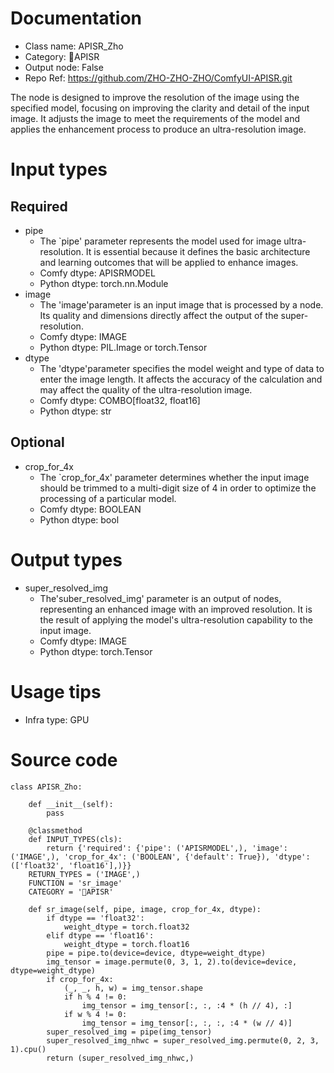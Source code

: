 # Documentation
- Class name: APISR_Zho
- Category: 🔎APISR
- Output node: False
- Repo Ref: https://github.com/ZHO-ZHO-ZHO/ComfyUI-APISR.git

The node is designed to improve the resolution of the image using the specified model, focusing on improving the clarity and detail of the input image. It adjusts the image to meet the requirements of the model and applies the enhancement process to produce an ultra-resolution image.

# Input types
## Required
- pipe
    - The `pipe' parameter represents the model used for image ultra-resolution. It is essential because it defines the basic architecture and learning outcomes that will be applied to enhance images.
    - Comfy dtype: APISRMODEL
    - Python dtype: torch.nn.Module
- image
    - The 'image'parameter is an input image that is processed by a node. Its quality and dimensions directly affect the output of the super-resolution.
    - Comfy dtype: IMAGE
    - Python dtype: PIL.Image or torch.Tensor
- dtype
    - The 'dtype'parameter specifies the model weight and type of data to enter the image length. It affects the accuracy of the calculation and may affect the quality of the ultra-resolution image.
    - Comfy dtype: COMBO[float32, float16]
    - Python dtype: str
## Optional
- crop_for_4x
    - The `crop_for_4x' parameter determines whether the input image should be trimmed to a multi-digit size of 4 in order to optimize the processing of a particular model.
    - Comfy dtype: BOOLEAN
    - Python dtype: bool

# Output types
- super_resolved_img
    - The'suber_resolved_img' parameter is an output of nodes, representing an enhanced image with an improved resolution. It is the result of applying the model's ultra-resolution capability to the input image.
    - Comfy dtype: IMAGE
    - Python dtype: torch.Tensor

# Usage tips
- Infra type: GPU

# Source code
```
class APISR_Zho:

    def __init__(self):
        pass

    @classmethod
    def INPUT_TYPES(cls):
        return {'required': {'pipe': ('APISRMODEL',), 'image': ('IMAGE',), 'crop_for_4x': ('BOOLEAN', {'default': True}), 'dtype': (['float32', 'float16'],)}}
    RETURN_TYPES = ('IMAGE',)
    FUNCTION = 'sr_image'
    CATEGORY = '🔎APISR'

    def sr_image(self, pipe, image, crop_for_4x, dtype):
        if dtype == 'float32':
            weight_dtype = torch.float32
        elif dtype == 'float16':
            weight_dtype = torch.float16
        pipe = pipe.to(device=device, dtype=weight_dtype)
        img_tensor = image.permute(0, 3, 1, 2).to(device=device, dtype=weight_dtype)
        if crop_for_4x:
            (_, _, h, w) = img_tensor.shape
            if h % 4 != 0:
                img_tensor = img_tensor[:, :, :4 * (h // 4), :]
            if w % 4 != 0:
                img_tensor = img_tensor[:, :, :, :4 * (w // 4)]
        super_resolved_img = pipe(img_tensor)
        super_resolved_img_nhwc = super_resolved_img.permute(0, 2, 3, 1).cpu()
        return (super_resolved_img_nhwc,)
```